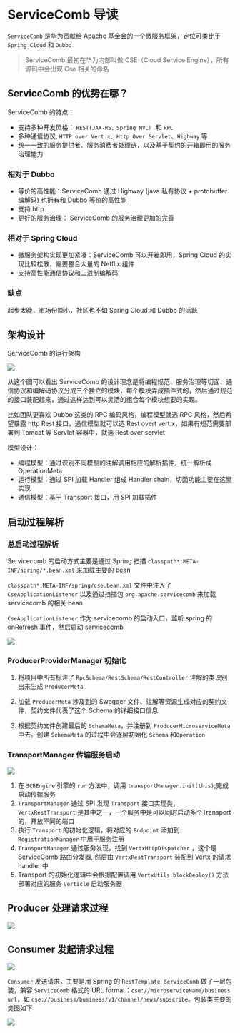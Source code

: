 # ServiceComb 导读

`ServiceComb` 是华为贡献给 Apache 基金会的一个微服务框架，定位可类比于 `Spring Cloud` 和 `Dubbo`

> ServiceComb 最初在华为内部叫做 CSE（Cloud Service Engine），所有源码中会出现 Cse 相关的命名

## ServiceComb 的优势在哪？

ServiceComb 的特点：

- 支持多种开发风格： `REST(JAX-RS、Spring MVC）` 和 `RPC`
- 多种通信协议, `HTTP over Vert.x`、`Http Over Servlet`、`Highway` 等
- 统一一致的服务提供者、服务消费者处理链，以及基于契约的开箱即用的服务治理能力

### 相对于 Dubbo

- 等价的高性能：ServiceComb 通过 Highway (java 私有协议 + protobuffer 编解码) 也拥有和 Dubbo 等价的高性能
- 支持 http
- 更好的服务治理： ServiceComb 的服务治理更加的完善

### 相对于 Spring Cloud

- 微服务架构实现更加紧凑：ServiceComb 可以开箱即用，Spring Cloud 的实现比较松散，需要整合大量的 Netflix 组件
- 支持高性能通信协议和二进制编解码

### 缺点

起步太晚，市场份额小，社区也不如 Spring Cloud 和 Dubbo 的活跃

## 架构设计

ServiceComb 的运行架构

![](../images/servicecomb-arch.png)

从这个图可以看出 ServiceComb 的设计理念是将编程规范、服务治理等切面、通信协议和编解码协议分成三个独立的模块，每个模块弄成插件式的，然后通过规范的接口装配起来，通过这样达到可以灵活的组合每个模块想要的实现。

比如团队更喜欢 Dubbo 这类的 RPC 编码风格，编程模型就选 RPC 风格，然后希望暴露 http Rest 接口，通信模型就可以选 Rest overt vert.x，如果有规范需要部署到 Tomcat 等 Servlet 容器中，就选 Rest over servlet

模型设计：

- 编程模型：通过识别不同模型的注解调用相应的解析插件，统一解析成 OperationMeta
- 运行模型：通过 SPI 加载 Handler 组成 Handler chain，切面功能主要在这里实现
- 通信模型：基于 Transport 接口，用 SPI 加载插件

## 启动过程解析

### 总启动过程解析

Servicecomb 的启动方式主要是通过 Spring 扫描 `classpath*:META-INF/spring/*.bean.xml` 来加载主要的 bean

`classpath*:META-INF/spring/cse.bean.xml` 文件中注入了 `CseApplicationListener` 以及通过扫描包 `org.apache.servicecomb` 来加载 servicecomb 的相关 bean

`CseApplicationListener` 作为 servicecomb 的启动入口，监听 spring 的 onRefresh 事件，然后启动 servicecomb

![](../images/servicecomb-startup.png)

### ProducerProviderManager 初始化

1. 将项目中所有标注了 `RpcSchema/RestSchema/RestController` 注解的类识别出来生成 `ProducerMeta`

2. 加载 `ProducerMeta` 涉及到的 Swagger 文件、注解等资源生成对应的契约文件，契约文件代表了这个 Schema 的详细接口信息

3. 根据契约文件创建最后的 `SchemaMeta`，并注册到 `ProducerMicroserviceMeta` 中去。创建 `SchemaMeta` 的过程中会逐层初始化 `Schema` 和`Operation`

### TransportManager 传输服务启动

![](../images/transport-startup.png)

1. 在 `SCBEngine` 引擎的 `run` 方法中，调用 `transportManager.init(this)`;完成启动传输服务
2. `TransportManager` 通过 SPI 发现 `Transport` 接口实现类，`VertxRestTransport` 是其中之一，一个服务中是可以同时启动多个Transport的，开放不同的端口
3. 执行 `Transport` 的初始化逻辑，将对应的 `Endpoint` 添加到 `RegistrationManager` 中用于服务注册
4. `TransportManager` 通过服务发现，找到 `VertxHttpDispatcher` ，这个是 ServiceComb 路由分发器, 然后由 `VertxRestTransport` 装配到 Vertx 的请求 handler 中
5. Transport 的初始化逻辑中会根据配置调用 `VertxUtils.blockDeploy()` 方法部署对应的服务 `Verticle` 启动服务器

## Producer 处理请求过程

![](../images/servicecomb-request.png)

## Consumer 发起请求过程

![](../images/servicecomb-consumer.png)

`Consumer` 发送请求，主要是用 Spring 的 `RestTemplate`, `ServiceComb` 做了一层包装，兼容 `ServiceComb` 格式的 URL format：`cse://microserviceName/business url`，如 `cse://business/business/v1/channel/news/subscribe`。包装类主要的类图如下

![](../images/servicecomb-resttemplate.png)